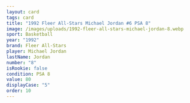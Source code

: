 ```yaml
---
layout: card
tags: card
title: "1992 Fleer All-Stars Michael Jordan #6 PSA 8"
image: /images/uploads/1992-fleer-all-stars-michael-jordan-8.webp
sport: Basketball
year: "1992"
brand: Fleer All-Stars
player: Michael Jordan
lastName: Jordan
number: "8"
isRookie: false
condition: PSA 8
value: 80
displayCase: "5"
order: 10
---
```

